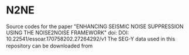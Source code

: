 # N2NE
Source codes for the paper "ENHANCING SEISMIC NOISE SUPPRESSION USING THE NOISE2NOISE FRAMEWORK"
doi: DOI: 10.22541/essoar.170758202.27264292/v1
The SEG-Y data used in this repository can be downloaded from　
